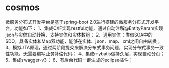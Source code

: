 # cosmos

微服务分布式开发平台是基于spring-boot 2.0进行搭建的微服务分布式开发平台，功能如下： 
1、集成CXF实现restful功能，通过自动注解@EntityParam实现json与实体自动转换，支持实体和实体数组； 
2、通用实体：类似SOA中的SDO，具备实体和Map双功能，能够在实体、json、map、xml之间自由转换； 
3、模拟JTA原理，通过两阶段提交来解决分布式事务问题，实现分布式事务一致性功能，无需要编写业务补偿代码； 
4、集成mybatis做持久层，实现自动分页； 
5、集成swagger-v3； 
6、有后台代码一键生成的eclipse插件；
